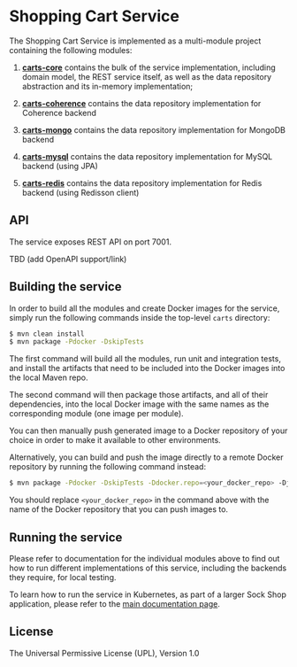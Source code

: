 # Shopping Cart Service

The Shopping Cart Service is implemented as a multi-module project containing the following modules:

1. **[carts-core](./carts-core)** contains the bulk of the service implementation, including
domain model, the REST service itself, as well as the data repository abstraction and its 
in-memory implementation;

2. **[carts-coherence](./carts-coherence)** contains the data repository implementation for 
Coherence backend

3. **[carts-mongo](./carts-mongo)** contains the data repository implementation for MongoDB 
backend

4. **[carts-mysql](./carts-mysql)** contains the data repository implementation for MySQL 
backend (using JPA)

5. **[carts-redis](./carts-redis)** contains the data repository implementation for Redis 
backend (using Redisson client)

## API

The service exposes REST API on port 7001. 

TBD (add OpenAPI support/link)

## Building the service

In order to build all the modules and create Docker images for the service, simply run the 
following commands inside the top-level `carts` directory:

```bash
$ mvn clean install
$ mvn package -Pdocker -DskipTests
``` 

The first command will build all the modules, run unit and integration tests, and install the
artifacts that need to be included into the Docker images into the local Maven repo.

The second command will then package those artifacts, and all of their dependencies, into
the local Docker image with the same names as the corresponding module (one image per module).

You can then manually push generated image to a Docker repository of your choice in order
to make it available to other environments.

Alternatively, you can build and push the image directly to a remote Docker repository by
running the following command instead:

```bash
$ mvn package -Pdocker -DskipTests -Ddocker.repo=<your_docker_repo> -Djib.goal=build
```

You should replace `<your_docker_repo>` in the command above with the name of the 
Docker repository that you can push images to.

## Running the service

Please refer to documentation for the individual modules above to find out how to run
different implementations of this service, including the backends they require, for local
testing.

To learn how to run the service in Kubernetes, as part of a larger Sock Shop application,
please refer to the [main documentation page](../sockshop/README.md).

## License

The Universal Permissive License (UPL), Version 1.0